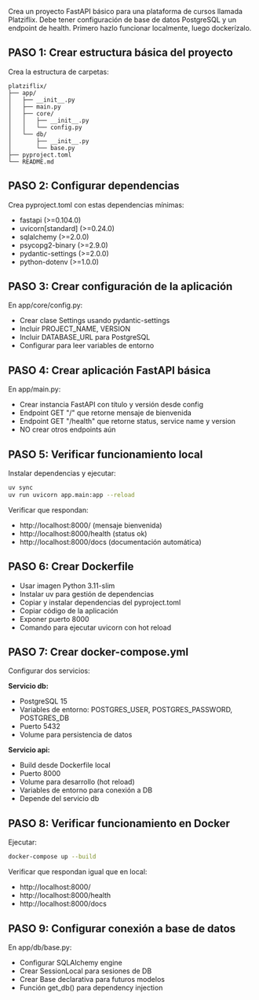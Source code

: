 Crea un proyecto FastAPI básico para una plataforma de cursos llamada Platziflix. Debe tener configuración de base de datos PostgreSQL y un endpoint de health. Primero hazlo funcionar localmente, luego dockerízalo.

## PASO 1: Crear estructura básica del proyecto

Crea la estructura de carpetas:
```
platziflix/
├── app/
│   ├── __init__.py
│   ├── main.py
│   ├── core/
│   │   ├── __init__.py
│   │   └── config.py
│   └── db/
│       ├── __init__.py
│       └── base.py
├── pyproject.toml
└── README.md
```

## PASO 2: Configurar dependencias

Crea pyproject.toml con estas dependencias mínimas:
- fastapi (>=0.104.0)
- uvicorn[standard] (>=0.24.0)
- sqlalchemy (>=2.0.0)
- psycopg2-binary (>=2.9.0)
- pydantic-settings (>=2.0.0)
- python-dotenv (>=1.0.0)

## PASO 3: Crear configuración de la aplicación

En app/core/config.py:
- Crear clase Settings usando pydantic-settings
- Incluir PROJECT_NAME, VERSION
- Incluir DATABASE_URL para PostgreSQL
- Configurar para leer variables de entorno


## PASO 4: Crear aplicación FastAPI básica

En app/main.py:
- Crear instancia FastAPI con título y versión desde config
- Endpoint GET "/" que retorne mensaje de bienvenida
- Endpoint GET "/health" que retorne status, service name y version
- NO crear otros endpoints aún

## PASO 5: Verificar funcionamiento local

Instalar dependencias y ejecutar:
```bash
uv sync
uv run uvicorn app.main:app --reload
```

Verificar que respondan:
- http://localhost:8000/ (mensaje bienvenida)
- http://localhost:8000/health (status ok)
- http://localhost:8000/docs (documentación automática)

## PASO 6: Crear Dockerfile

- Usar imagen Python 3.11-slim
- Instalar uv para gestión de dependencias
- Copiar y instalar dependencias del pyproject.toml
- Copiar código de la aplicación
- Exponer puerto 8000
- Comando para ejecutar uvicorn con hot reload

## PASO 7: Crear docker-compose.yml

Configurar dos servicios:

**Servicio db:**
- PostgreSQL 15
- Variables de entorno: POSTGRES_USER, POSTGRES_PASSWORD, POSTGRES_DB
- Puerto 5432
- Volume para persistencia de datos

**Servicio api:**
- Build desde Dockerfile local
- Puerto 8000
- Volume para desarrollo (hot reload)
- Variables de entorno para conexión a DB
- Depende del servicio db

## PASO 8: Verificar funcionamiento en Docker

Ejecutar:
```bash
docker-compose up --build
```

Verificar que respondan igual que en local:
- http://localhost:8000/
- http://localhost:8000/health
- http://localhost:8000/docs

## PASO 9: Configurar conexión a base de datos

En app/db/base.py:
- Configurar SQLAlchemy engine
- Crear SessionLocal para sesiones de DB
- Crear Base declarativa para futuros modelos
- Función get_db() para dependency injection